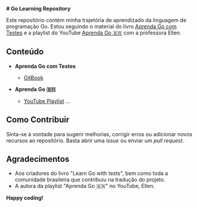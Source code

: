 **# Go Learning Repository**

Este repositório contém minha trajetória de aprendizado da linguagem de programação Go. Estou seguindo o material do livro [Aprenda Go com Testes](https://larien.gitbook.io/aprenda-go-com-testes/) e a playlist do YouTube [Aprenda Go 🇧🇷](https://www.youtube.com/playlist?list=PLCKpcjBB_VlBsxJ9IseNxFllf-UFEXOdg) com a professora Ellen.

## Conteúdo

- **Aprenda Go com Testes**
  - [GitBook](https://larien.gitbook.io/aprenda-go-com-testes/)
  
- **Aprenda Go 🇧🇷**
  - [YouTube Playlist](https://www.youtube.com/playlist?list=PLCKpcjBB_VlBsxJ9IseNxFllf-UFEXOdg)
...

## Como Contribuir

Sinta-se à vontade para sugerir melhorias, corrigir erros ou adicionar novos recursos ao repositório. Basta abrir uma *issue* ou enviar um *pull request*.

## Agradecimentos

- Aos criadores do livro "Learn Go with tests", bem como toda a comunidade brasileira que contribuiu na tradução do projeto.
- A autora da playlist "Aprenda Go 🇧🇷" no YouTube, Ellen.

**Happy coding!**
